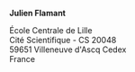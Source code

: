 **Julien Flamant**   

  
École Centrale de Lille  
Cité Scientifique - CS 20048  
59651 Villeneuve d'Ascq Cedex  
France